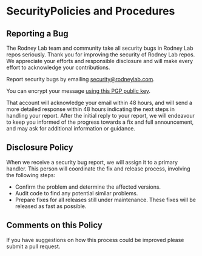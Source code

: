 # SecurityPolicies and Procedures

## Reporting a Bug
The Rodney Lab team and community take all security bugs in Rodney Lab repos seriously. Thank you for improving the security of Rodney Lab repos. We appreciate your efforts and responsible disclosure and will make every effort to acknowledge your contributions.

Report security bugs by emailing security@rodneylab.com.

You can encrypt your message <a href="https://rodneylab.com/0xF3AC300FB4F159FE7827612473FCBF24CF9396A7-pub.asc">using this PGP public key</a>.

That account will acknowledge your email within 48 hours, and will send a more detailed response within 48 hours indicating the next steps in handling your report. After the initial reply to your report, we will endeavour to keep you informed of the progress towards a fix and full announcement, and may ask for additional information or guidance.

## Disclosure Policy
When we receive a security bug report, we will assign it to a primary handler. This person will coordinate the fix and release process, involving the following steps:

- Confirm the problem and determine the affected versions.
- Audit code to find any potential similar problems.
- Prepare fixes for all releases still under maintenance. These fixes will be released as fast as possible.

## Comments on this Policy
If you have suggestions on how this process could be improved please submit a pull request.
